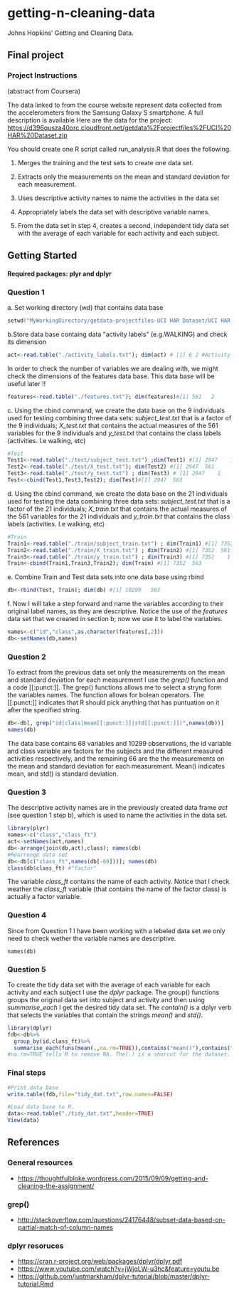 # getting-n-cleaning-data
Johns Hopkins’ Getting and Cleaning Data. 
## Final project
### Project Instructions 
(abstract from Coursera)

The data linked to from the course website represent data collected from the accelerometers from the Samsung Galaxy S smartphone. A full description is available 
Here are the data for the project: 
https://d396qusza40orc.cloudfront.net/getdata%2Fprojectfiles%2FUCI%20HAR%20Dataset.zip

You should create one R script called run_analysis.R that does the following. 
1. Merges the training and the test sets to create one data set.

2.  Extracts only the measurements on the mean and standard deviation for each measurement. 

3. Uses descriptive activity names to name the activities in the data set

4. Appropriately labels the data set with descriptive variable names.

5. From the data set in step 4, creates a second, independent tidy data set with the average of each variable for each activity and each subject.



## Getting Started
#### **Required packages: plyr and dplyr**

### Question 1
a. Set working directory (wd) that contains data base
```c++
setwd("MyWorkingDirectory/getdata-projectfiles-UCI HAR Dataset/UCI HAR Dataset") #Notice last part of the wd
```
b.Store data base containg data "activity labels" (e.g.WALKING) and check its dimension
```r
act<-read.table("./activity_labels.txt"); dim(act) # [1] 6 2 #Activity labels
```
In order to check the number of variables we are dealing with, we might check the dimensions of the features data base. This data base will be useful later !!
```r
features<-read.table("./features.txt"); dim(features)#[1] 561   2
```


c. Using the cbind command, we create the data base on the 9 individuals used for testing combining three data sets: *subject_test.txt* that is a factor of the 9 individuals; *X_test.txt* that contains the actual measures of the 561 variables for the 9 individuals and *y_test.txt* that contains the class labels (activities. I.e walking, etc) 
```r
#Test
Test1<-read.table("./test/subject_test.txt") ;dim(Test1) #[1] 2947    1
Test2<-read.table("./test/X_test.txt"); dim(Test2) #[1] 2947  561
Test3<-read.table("./test/y_test.txt") ; dim(Test3) # [1] 2947    1 
Test<-cbind(Test1,Test3,Test2); dim(Test)#[1] 2947  563
```

d. Using the cbind command, we create the data base on the 21 individuals used for testing the data combining three data sets: *subject_test.txt* that is a factor of the 21 individuals; *X_train.txt* that contains the actual measures of the 561 variables for the 21 individuals and *y_train.txt* that contains the class labels (activities. I.e walking, etc) 

```r
#Train
Train1<-read.table("./train/subject_train.txt") ; dim(Train1) #[1] 7352    
Train2<-read.table("./train/X_train.txt") ; dim(Train2) #[1] 7352  561
Train3<-read.table("./train/y_train.txt") ; dim(Train3) #[1] 7352    1 
Train<-cbind(Train1,Train3,Train2); dim(Train) #[1] 7352  563
```

e. Combine Train and Test data sets into one data base using rbind
```r
db<-rbind(Test, Train); dim(db) #[1] 10299   563
```
f. Now I will take a step forward and name the variables according to their original label names, as they are descriptive. Notice the use of the *features* data set that we created in section b; now we use it to label the variables. 
```r
names<-c("id","class",as.character(features[,2]))
db<-setNames(db,names)
```

### Question 2
To extract from the previous data set only the measurements on the mean and standard deviation for each measurement I use the *grep()* function and a code [[:punct:]]. The grep() functions allows me to select a stryng form the variables names. The function allows for bolean operators. The [[:punct:]] indicates that R should pick anything that has puntuation on it after the specified string. 


```r
db<-db[, grep("id|class|mean[[:punct:]]|std[[:punct:]])",names(db))]  
names(db)
```
The data base contains 68 variables and 10299 observations, the id variable and class variable are factors for the subjects and the different measured activities respectively, and the remaining 66 are the the measurements on the mean and standard deviation for each measurement. Mean() indicates mean, and std() is standard deviation. 

### Question 3
The descriptive activity names are in the previously created data frame *act* (see question 1 step b), which is used to name the activities in the data set. 
```R
library(plyr)
names<-c("class","class_ft")
act<-setNames(act,names)
db<-arrange(join(db,act),class); names(db)
#Rearrenge data set 
db<-db[c("class_ft",names(db[-69]))]; names(db)
class(db$class_ft) #"factor"
```
The variable *class_ft* contains the name of each activity. Notice that I check weather the *class_ft* variable (that contains the name of the factor class) is actually a factor variable. 

### Question 4

Since from Question 1 I have been working with a lebeled data set we only need to check wether the variable names are descriptive. 

```
names(db)
```

### Question 5
To create the tidy data set with the average of each variable for each activity and each subject I use the *dplyr* package. The group() functions groups the original data set into subject and activity and then using *summarise_each* I get the desired tidy data set. The *contain()* is a dplyr verb that selects the variables that contain the strings *mean()* and *std()*.   
```r
library(dplyr)
fdb<-db%>%
  group_by(id,class_ft)%>% 
  summarise_each(funs(mean(.,na.rm=TRUE)),contains("mean()"),contains("std()")) 
#na.rm=TRUE tells R to remove NA. The(.) is a shorcut for the dataset. 
```
### Final steps
```r
#Print data base
write.table(fdb,file="tidy_dat.txt",row.names=FALSE)

#Load data base to R. 
data<-read.table("./tidy_dat.txt",header=TRUE)
View(data)
```

## References
### General resources

* https://thoughtfulbloke.wordpress.com/2015/09/09/getting-and-cleaning-the-assignment/

### grep()

* http://stackoverflow.com/questions/24176448/subset-data-based-on-partial-match-of-column-names
 
### dplyr resoruces

* https://cran.r-project.org/web/packages/dplyr/dplyr.pdf
* https://www.youtube.com/watch?v=jWjqLW-u3hc&feature=youtu.be
* https://github.com/justmarkham/dplyr-tutorial/blob/master/dplyr-tutorial.Rmd


